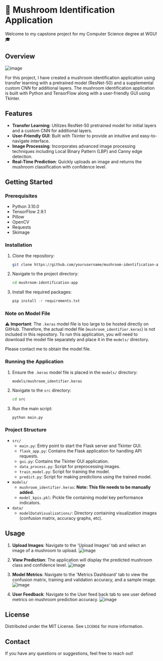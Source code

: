 # 🍄 Mushroom Identification Application

Welcome to my capstone project for my Computer Science degree at WGU! 🎓

## Overview

![image](https://github.com/user-attachments/assets/54b2ce25-eac6-4a2b-84f1-8c0a878f4907)

For this project, I have created a mushroom identification application using transfer learning with a pretrained model (ResNet-50) and a supplemental custom CNN for additional layers. The mushroom identification application is built with Python and TensorFlow along with a user-friendly GUI using Tkinter.

## Features

- **Transfer Learning**: Utilizes ResNet-50 pretrained model for initial layers and a custom CNN for additional layers.
- **User-Friendly GUI**: Built with Tkinter to provide an intuitive and easy-to-navigate interface.
- **Image Processing**: Incorporates advanced image processing techniques including Local Binary Pattern (LBP) and Canny edge detection.
- **Real-Time Prediction**: Quickly uploads an image and returns the mushroom classification with confidence level.

## Getting Started

### Prerequisites

- Python 3.10.0
- TensorFlow 2.9.1
- Pillow
- OpenCV
- Requests
- Skimage

### Installation

1. Clone the repository:
    ```sh
    git clone https://github.com/yourusername/mushroom-identification-app.git
    ```
2. Navigate to the project directory:
    ```sh
    cd mushroom-identification-app
    ```
3. Install the required packages:
    ```sh
    pip install -r requirements.txt
    ```

### Note on Model File

⚠️ **Important**: The `.keras` model file is too large to be hosted directly on GitHub. Therefore, the actual model file (`mushroom_identifier.keras`) is not included in this repository. To run this application, you will need to download the model file separately and place it in the `models/` directory. 

Please contact me to obtain the model file.

### Running the Application

1. Ensure the `.keras` model file is placed in the `models/` directory:
    ```
    models/mushroom_identifier.keras
    ```
2. Navigate to the `src` directory:
    ```sh
    cd src
    ```
3. Run the main script:
    ```sh
    python main.py
    ```

### Project Structure

- `src/`
  - `main.py`: Entry point to start the Flask server and Tkinter GUI.
  - `flask_app.py`: Contains the Flask application for handling API requests.
  - `gui.py`: Contains the Tkinter GUI application.
  - `data_process.py`: Script for preprocessing images.
  - `train_model.py`: Script for training the model.
  - `predict.py`: Script for making predictions using the trained model.
- `models/`
  - `mushroom_identifier.keras`: **Note: This file needs to be manually added.**
  - `model_kpis.pkl`: Pickle file containing model key performance indicators.
- `data/`
  - `modelDataVisualizations/`: Directory containing visualization images (confusion matrix, accuracy graphs, etc).

## Usage

1. **Upload Images**: Navigate to the 'Upload Images' tab and select an image of a mushroom to upload.
![image](https://github.com/user-attachments/assets/97bd67c6-6c93-468d-9dc2-c634c1fe1415)

2. **View Prediction**: The application will display the predicted mushroom class and confidence level.
![image](https://github.com/user-attachments/assets/ff89f130-b8a1-469b-87f5-ec8898c8e7dd)

3. **Model Metrics**: Navigate to the 'Metrics Dashboard' tab to view the confusion matrix, training and validation accuracy, and a sample image.
![image](https://github.com/user-attachments/assets/0fb0f83e-bfdc-4041-a06a-7f31508d6e74)

4. **User Feedback**: Navigate to the User feed back tab to see user defined metrics on mushroom prediction accuracy.
![image](https://github.com/user-attachments/assets/a2d0ac5f-fe60-4619-8afc-c71cfd63f4b4)


## License

Distributed under the MIT License. See `LICENSE` for more information.

## Contact

If you have any questions or suggestions, feel free to reach out!
